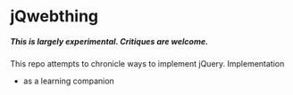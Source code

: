 # jQwebthing
##### This is largely experimental. Critiques are *welcome*.
This repo attempts to chronicle ways to implement jQuery. Implementation
 
  * as a learning companion
